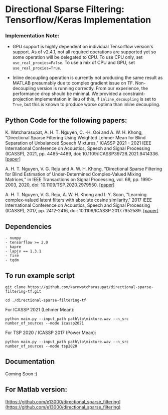 # Directional Sparse Filtering: Tensorflow/Keras Implementation

### Implementation Note: 
- GPU support is highly dependent on individual Tensorflow version's support. As of v2.4.1, not all required operations are supported yet so some operation will be delegated to CPU. To use CPU only, set `use_real_proxies=False`. To use a mix of CPU and GPU, set `use_real_proxies=True`.

- Inline decoupling operation is currently not producing the same result as MATLAB presumably due to complex gradient issue on TF. Non-decoupling version is running correctly. From our experience, the performance drop should be minimal. We provided a constraint-projection implementation in lieu of this, if `inline_decoupling` is set to `True`, but this is known to produce worse optima than inline decoupling.

## Python Code for the following papers:

K. Watcharasupat, A. H. T. Nguyen, C. -H. Ooi and A. W. H. Khong, "Directional Sparse Filtering Using Weighted Lehmer Mean for Blind Separation of Unbalanced Speech Mixtures," ICASSP 2021 - 2021 IEEE International Conference on Acoustics, Speech and Signal Processing (ICASSP), 2021, pp. 4485-4489, doi: 10.1109/ICASSP39728.2021.9414336. [[paper]](https://ieeexplore.ieee.org/document/9414336)

A. H. T. Nguyen, V. G. Reju and A. W. H. Khong, "Directional Sparse Filtering for Blind Estimation of Under-Determined Complex-Valued Mixing Matrices," in IEEE Transactions on Signal Processing, vol. 68, pp.  1990-2003, 2020, doi: 10.1109/TSP.2020.2979550. [[paper]](https://ieeexplore.ieee.org/document/9028226)

A. H. T. Nguyen, V. G. Reju, A. W. H. Khong and I. Y. Soon, "Learning complex-valued latent filters with absolute cosine similarity," 2017 IEEE International Conference on Acoustics, Speech and Signal Processing (ICASSP), 2017, pp. 2412-2416, doi: 10.1109/ICASSP.2017.7952589. [[paper]](https://ieeexplore.ieee.org/document/7952589)

## Dependencies
```
- numpy
- tensorflow >= 2.0
- kapre
- lapjv == 1.3.1
- fire
- tqdm
```

## To run example script

```
git clone https://github.com/karnwatcharasupat/directional-sparse-filtering-tf.git

cd ./directional-sparse-filtering-tf
```

For ICASSP 2021 (Lehmer Mean):
```
python main.py --input_path path\to\mixture.wav --n_src number_of_sources --mode icassp2021
```

For TSP 2020 / ICASSP 2017 (Power Mean):
```
python main.py --input_path path\to\mixture.wav --n_src number_of_sources --mode tsp2020
```

## Documentation

Coming Soon :)

## For Matlab version:
[https://github.com/e13000/directional_sparse_filtering](https://github.com/e13000/directional_sparse_filtering)
